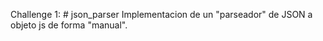 
Challenge 1: # json_parser
Implementacion de un "parseador" de JSON a objeto js de forma "manual".
